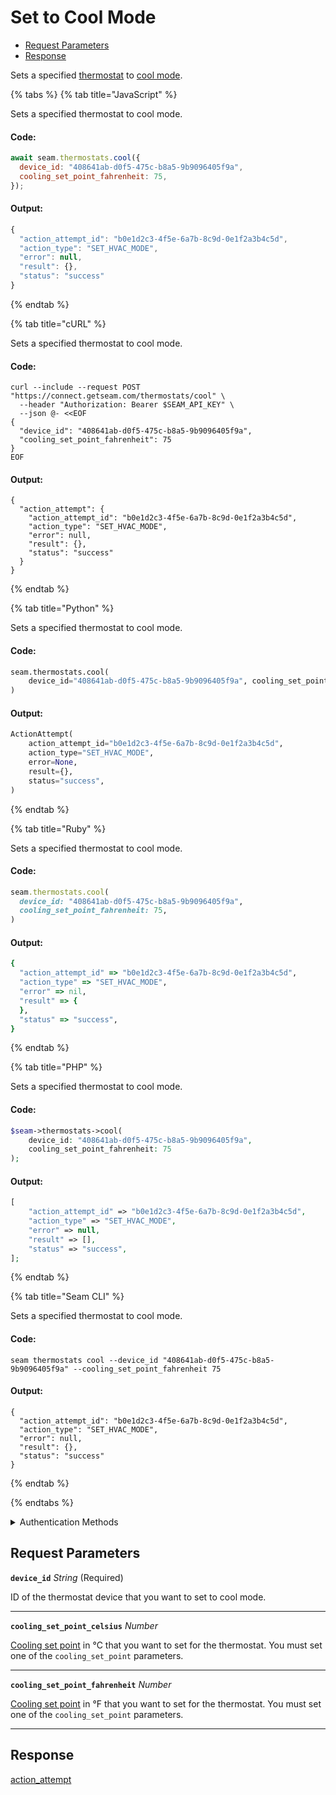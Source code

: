 # Set to Cool Mode

- [Request Parameters](#request-parameters)
- [Response](#response)

Sets a specified [thermostat](https://docs.seam.co/latest/capability-guides/thermostats) to [cool mode](https://docs.seam.co/latest/capability-guides/thermostats/configure-current-climate-settings).


{% tabs %}
{% tab title="JavaScript" %}

Sets a specified thermostat to cool mode.

#### Code:

```javascript
await seam.thermostats.cool({
  device_id: "408641ab-d0f5-475c-b8a5-9b9096405f9a",
  cooling_set_point_fahrenheit: 75,
});
```

#### Output:

```javascript
{
  "action_attempt_id": "b0e1d2c3-4f5e-6a7b-8c9d-0e1f2a3b4c5d",
  "action_type": "SET_HVAC_MODE",
  "error": null,
  "result": {},
  "status": "success"
}
```
{% endtab %}

{% tab title="cURL" %}

Sets a specified thermostat to cool mode.

#### Code:

```curl
curl --include --request POST "https://connect.getseam.com/thermostats/cool" \
  --header "Authorization: Bearer $SEAM_API_KEY" \
  --json @- <<EOF
{
  "device_id": "408641ab-d0f5-475c-b8a5-9b9096405f9a",
  "cooling_set_point_fahrenheit": 75
}
EOF
```

#### Output:

```curl
{
  "action_attempt": {
    "action_attempt_id": "b0e1d2c3-4f5e-6a7b-8c9d-0e1f2a3b4c5d",
    "action_type": "SET_HVAC_MODE",
    "error": null,
    "result": {},
    "status": "success"
  }
}
```
{% endtab %}

{% tab title="Python" %}

Sets a specified thermostat to cool mode.

#### Code:

```python
seam.thermostats.cool(
    device_id="408641ab-d0f5-475c-b8a5-9b9096405f9a", cooling_set_point_fahrenheit=75
)
```

#### Output:

```python
ActionAttempt(
    action_attempt_id="b0e1d2c3-4f5e-6a7b-8c9d-0e1f2a3b4c5d",
    action_type="SET_HVAC_MODE",
    error=None,
    result={},
    status="success",
)
```
{% endtab %}

{% tab title="Ruby" %}

Sets a specified thermostat to cool mode.

#### Code:

```ruby
seam.thermostats.cool(
  device_id: "408641ab-d0f5-475c-b8a5-9b9096405f9a",
  cooling_set_point_fahrenheit: 75,
)
```

#### Output:

```ruby
{
  "action_attempt_id" => "b0e1d2c3-4f5e-6a7b-8c9d-0e1f2a3b4c5d",
  "action_type" => "SET_HVAC_MODE",
  "error" => nil,
  "result" => {
  },
  "status" => "success",
}
```
{% endtab %}

{% tab title="PHP" %}

Sets a specified thermostat to cool mode.

#### Code:

```php
$seam->thermostats->cool(
    device_id: "408641ab-d0f5-475c-b8a5-9b9096405f9a",
    cooling_set_point_fahrenheit: 75
);
```

#### Output:

```php
[
    "action_attempt_id" => "b0e1d2c3-4f5e-6a7b-8c9d-0e1f2a3b4c5d",
    "action_type" => "SET_HVAC_MODE",
    "error" => null,
    "result" => [],
    "status" => "success",
];
```
{% endtab %}

{% tab title="Seam CLI" %}

Sets a specified thermostat to cool mode.

#### Code:

```seam_cli
seam thermostats cool --device_id "408641ab-d0f5-475c-b8a5-9b9096405f9a" --cooling_set_point_fahrenheit 75
```

#### Output:

```seam_cli
{
  "action_attempt_id": "b0e1d2c3-4f5e-6a7b-8c9d-0e1f2a3b4c5d",
  "action_type": "SET_HVAC_MODE",
  "error": null,
  "result": {},
  "status": "success"
}
```
{% endtab %}

{% endtabs %}


<details>

<summary>Authentication Methods</summary>

- API key
- Client session token
- Personal access token
  <br>Must also include the `seam-workspace` header in the request.

To learn more, see [Authentication](https://docs.seam.co/latest/api/authentication).
</details>

## Request Parameters

**`device_id`** *String* (Required)

ID of the thermostat device that you want to set to cool mode.

---

**`cooling_set_point_celsius`** *Number*

[Cooling set point](../../capability-guides/thermostats/understanding-thermostat-concepts/set-points.md) in °C that you want to set for the thermostat. You must set one of the `cooling_set_point` parameters.

---

**`cooling_set_point_fahrenheit`** *Number*

[Cooling set point](../../capability-guides/thermostats/understanding-thermostat-concepts/set-points.md) in °F that you want to set for the thermostat. You must set one of the `cooling_set_point` parameters.

---


## Response

[action\_attempt](./)

